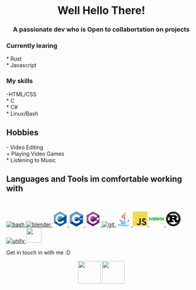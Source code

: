 <h1 align="center"> Well Hello There!</h1>
<h3 align="center">A passionate dev who is Open to collabortation on projects</h3>


<h3>Currently learing</h3>
  * Rust<br>
  * Javascript
<h3>My skills</h3>
-HTML/CSS<br>
  * C<br>
  * C#<br>
  * Linux/Bash
<h2> Hobbies</h2>
  - Video Editing<br>
  + Playing Video Games<br>
  * Listening to Music
  <h2>Languages and Tools im comfortable working with</h2><br>

<p> <a href="https://www.gnu.org/software/bash/" target="_blank" rel="noreferrer"> <img src="https://www.vectorlogo.zone/logos/gnu_bash/gnu_bash-icon.svg" alt="bash" width="40" height="40"/> </a> <a href="https://www.blender.org/" target="_blank" rel="noreferrer"> <img src="https://download.blender.org/branding/community/blender_community_badge_white.svg" alt="blender" width="40" height="40"/> </a> <a href="https://www.cprogramming.com/" target="_blank" rel="noreferrer"> <img src="https://raw.githubusercontent.com/devicons/devicon/master/icons/c/c-original.svg" alt="c" width="40" height="40"/> </a> <a href="https://www.w3schools.com/cpp/" target="_blank" rel="noreferrer"> <img src="https://raw.githubusercontent.com/devicons/devicon/master/icons/cplusplus/cplusplus-original.svg" alt="cplusplus" width="40" height="40"/> </a> <a href="https://www.w3schools.com/cs/" target="_blank" rel="noreferrer"> <img src="https://raw.githubusercontent.com/devicons/devicon/master/icons/csharp/csharp-original.svg" alt="csharp" width="40" height="40"/> </a>  <a href="https://git-scm.com/" target="_blank" rel="noreferrer"> <img src="https://www.vectorlogo.zone/logos/git-scm/git-scm-icon.svg" alt="git" width="40" height="40"/> </a> <a href="https://www.java.com" target="_blank" rel="noreferrer"> <img src="https://raw.githubusercontent.com/devicons/devicon/master/icons/java/java-original.svg" alt="java" width="40" height="40"/> </a> <a href="https://developer.mozilla.org/en-US/docs/Web/JavaScript" target="_blank" rel="noreferrer"> <img src="https://raw.githubusercontent.com/devicons/devicon/master/icons/javascript/javascript-original.svg" alt="javascript" width="40" height="40"/> </a> <a href="https://www.nginx.com" target="_blank" rel="noreferrer"> <img src="https://raw.githubusercontent.com/devicons/devicon/master/icons/nginx/nginx-original.svg" alt="nginx" width="40" height="40"/> </a> <a href="https://www.rust-lang.org" target="_blank" rel="noreferrer"> <img src="https://raw.githubusercontent.com/devicons/devicon/master/icons/rust/rust-plain.svg" alt="rust" width="40" height="40"/> </a>  <a href="https://unity.com/" target="_blank" rel="noreferrer"> <img src="https://www.vectorlogo.zone/logos/unity3d/unity3d-icon.svg" alt="unity" width="40" height="40"/>&nbsp;<a href="https://www.unrealengine.com/en-US"  target="_blank" rel="noreferrer"><img src="https://raw.githubusercontent.com/detain/svg-logos/af43b58bee054f40b2c215d97b983d03b190f0d4/svg/u/unreal-tournament-3.svg" height="40" width="40"></a> </p>



  

  Get in touch in with me :D<br><p align="center">
   <a href="https://www.instagram.com/masuwuked/"><img src="https://raw.githubusercontent.com/uditkumar489/Icon-pack/44e9bfd92c879c063dadb83851aef6b347ea0ce8/Social%20media/Die%20cut%20-%20transparent/svg/029-instagram.svg" height="60" width="60"></a>
   <a href="https://twitter.com/masuwuked"><img src="https://raw.githubusercontent.com/uditkumar489/Icon-pack/44e9bfd92c879c063dadb83851aef6b347ea0ce8/Social%20media/Flat%20-%20circular/svg/twitter.svg" height="60" width="60"></a>
</p>


